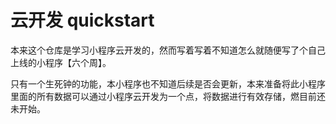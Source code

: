 # 云开发 quickstart

本来这个仓库是学习小程序云开发的，然而写着写着不知道怎么就随便写了个自己上线的小程序【六个周】。

只有一个生死钟的功能，本小程序也不知道后续是否会更新，本来准备将此小程序里面的所有数据可以通过小程序云开发为一个点，将数据进行有效存储，燃目前还未开始。

